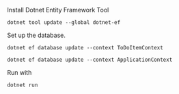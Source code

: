 Install Dotnet Entity Framework Tool

`dotnet tool update --global dotnet-ef `

Set up the database.

`dotnet ef database update --context ToDoItemContext`

`dotnet ef database update --context ApplicationContext`

Run with

`dotnet run`